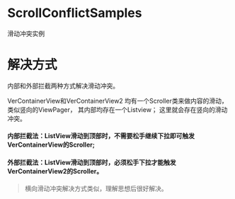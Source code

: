 # ScrollConflictSamples
滑动冲突实例

# 解决方式
内部和外部拦截两种方式解决滑动冲突。

VerContainerView和VerContainerView2 均有一个Scroller类来做内容的滑动，类似竖向的ViewPager， 其内部均存在一个Listview；
这里就会存在竖向的滑动冲突。

#### 内部拦截法：ListView滑动到顶部时，不需要松手继续下拉即可触发VerContainerView的Scroller;

#### 外部拦截法：ListView滑动到顶部时，必须松手下拉才能触发VerContainerView2的Scroller。

> 横向滑动冲突解决方式类似，理解思想后很好解决。
